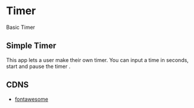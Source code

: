 # Timer

Basic Timer 

## Simple Timer

This app lets a user make their own timer. You can input a time in seconds, start and pause the timer . 

## CDNS

* [fontawesome](https://fontawesome.com/)
